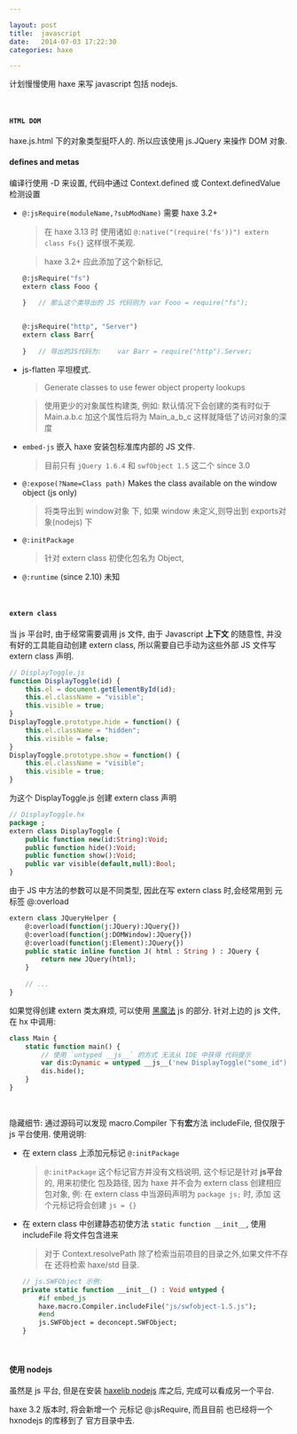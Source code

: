 ```yaml
---

layout: post
title:  javascript
date:   2014-07-03 17:22:30
categories: haxe

---
```


 计划慢慢使用 haxe 来写 javascript 包括 nodejs.
 
<!-- more -->
<br />

#### `HTML DOM`

haxe.js.html 下的对象类型挺吓人的. 所以应该使用 js.JQuery 来操作 DOM 对象.


#### defines and metas

编译行使用 -D 来设置, 代码中通过 Context.defined 或 Context.definedValue 检测设置

 * `@:jsRequire(moduleName,?subModName)` 需要 haxe 3.2+

	> 在 haxe 3.13 时 使用诸如 `@:native("(require('fs'))") extern class Fs{}` 这样很不美观.
	
	> haxe 3.2+ 应此添加了这个新标记,
	
	```haxe
	@:jsRequire("fs")
	extern class Fooo {
		
	}	// 那么这个类导出的 JS 代码则为 var Fooo = require("fs");

	
	@:jsRequire("http", "Server")
	extern class Barr{
		
	}	// 导出的JS代码为:	var Barr = require("http").Server;
	```
 
 * js-flatten 平坦模式.

	> Generate classes to use fewer object property lookups

	> 使用更少的对象属性构建类, 例如: 默认情况下会创建的类有时似于 Main.a.b.c 加这个属性后将为 Main_a_b_c 这样就降低了访问对象的深度

 * `embed-js` 嵌入 haxe 安装包标准库内部的 JS 文件.

	> 目前只有 `jQuery 1.6.4` 和 `swfObject 1.5` 这二个 since 3.0

 * `@:expose(?Name=Class path)` Makes the class available on the window object (js only)

	> 将类导出到 window对象 下, 如果 window 未定义,则导出到 exports对象(nodejs) 下

 * `@:initPackage`

	> 针对 extern class 初使化包名为 Object, 
	
 * `@:runtime` (since 2.10) 未知


<br />

#### `extern class`

当 js 平台时, 由于经常需要调用 js 文件, 由于 Javascript **上下文** 的随意性, 并没有好的工具能自动创建 extern class, 所以需要自已手动为这些外部 JS 文件写 extern class 声明.


```javascript
// DisplayToggle.js
function DisplayToggle(id) {
    this.el = document.getElementById(id);
    this.el.className = "visible";
    this.visible = true;
}
DisplayToggle.prototype.hide = function() {
    this.el.className = "hidden";
    this.visible = false;
}
DisplayToggle.prototype.show = function() {
    this.el.className = "visible";
    this.visible = true;
}
```

为这个 DisplayToggle.js 创建 extern class 声明

```haxe
// DisplayToggle.hx
package ;
extern class DisplayToggle {
    public function new(id:String):Void;
    public function hide():Void;
    public function show():Void;
    public var visible(default,null):Bool;
}
```


由于 JS 中方法的参数可以是不同类型, 因此在写 extern class 时,会经常用到 元标签 @:overload

```haxe
extern class JQueryHelper {
	@:overload(function(j:JQuery):JQuery{})
	@:overload(function(j:DOMWindow):JQuery{})
	@:overload(function(j:Element):JQuery{})
	public static inline function J( html : String ) : JQuery {
		return new JQuery(html);
	}
	
	// ...
}	
```



如果觉得创建 extern 类太麻烦, 可以使用 [黑魔法](http://old.haxe.org/doc/advanced/magic) js 的部分. 针对上边的 js 文件, 在 hx 中调用:

```haxe
class Main {
    static function main() {
    	// 使用 `untyped __js__` 的方式 无法从 IDE 中获得 代码提示
        var dis:Dynamic = untyped __js__('new DisplayToggle("some_id")');
        dis.hide();
    }
}
```

<br />

隐藏细节: 通过源码可以发现 macro.Compiler 下有**宏**方法 includeFile, 但仅限于 js 平台使用. 使用说明:

 * 在 extern class 上添加元标记 `@:initPackage`

	> `@:initPackage` 这个标记官方并没有文档说明, 这个标记是针对 **js平台** 的, 用来初使化 包及路径, 因为 haxe 并不会为 extern class 创建相应包对象, 例: 在 extern class 中当源码声明为 `package js;` 时, 添加 这个元标记将会创建 `js = {}`

 * 在 extern class 中创建静态初使方法 `static function __init__`, 使用 includeFile 将文件包含进来

 	> 对于 Context.resolvePath 除了检索当前项目的目录之外,如果文件不存在 还将检索  haxe/std 目录.

 	```haxe
 	// js.SWFObject 示例: 
 	private static function __init__() : Void untyped {
		#if embed_js
		haxe.macro.Compiler.includeFile("js/swfobject-1.5.js");
		#end
		js.SWFObject = deconcept.SWFObject;
	}
 	```


<br />


#### 使用 nodejs

虽然是 js 平台, 但是在安装 [haxelib nodejs](https://github.com/dionjwa/nodejs-std) 库之后, 完成可以看成另一个平台.

haxe 3.2 版本时, 将会新增一个 元标记 @:jsRequire, 而且目前 也已经将一个 hxnodejs 的库移到了 官方目录中去.


<br />





